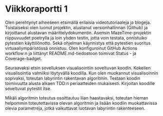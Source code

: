 # Viikkoraportti 1
Olen perehtynyt aiheeseen etsimällä erilaisia videotutoriaaleja ja blogeja. Toistaiseksi olen luonut projektin, alustanut versionhallinnan (Github) ja kirjoittanut alustavan määrittelydokumentin. Asensin MazeTime-projektin riippuvuudet poetrylla ja loin yhden testin, jotta voin testata, onnistuiko pytestien käyttöönotto. Sekä ohjelman käynnistys että pytestien suoritus virtuaaliympäristössä onnistuu. Olen konfiguroinut GitHub Actions workflow:n ja liittänyt README.md-tiedostoon toimivat Status - ja Coverage-badget. 

Seuraavaksi etsin sovelluksen visualisointiin soveltuvan koodin. Kokeilen visualisointia valmiiksi löytyvällä koodilla. Kun olen muokannut visualisoinnin sopivaksi, toteutan labyrintin rakentavan algoritmin. Testaan koodin toimivuutta alusta alkaen TDD:n periaatteiden mukaisesti. Kirjoitan koodille soveltuvat pytestit itse.

Mikäli algoritmin toteutus osoittautuu liian haastavaksi, toteutan hieman helpommin toteutettavissa olevan algoritmin ja lisään koodiin muokattavissa olevia parametreja, jotka vaikuttavat luotavan labyrintin rakenteeseen.
